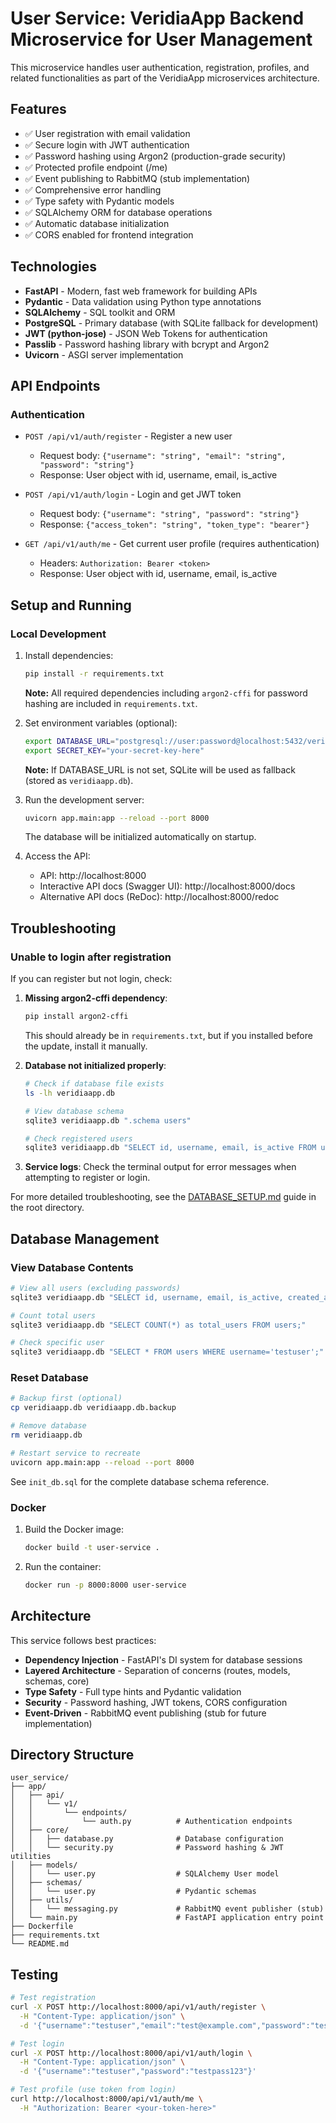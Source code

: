 # User Service: VeridiaApp Backend Microservice for User Management

This microservice handles user authentication, registration, profiles, and related functionalities as part of the VeridiaApp microservices architecture.

## Features
- ✅ User registration with email validation
- ✅ Secure login with JWT authentication
- ✅ Password hashing using Argon2 (production-grade security)
- ✅ Protected profile endpoint (/me)
- ✅ Event publishing to RabbitMQ (stub implementation)
- ✅ Comprehensive error handling
- ✅ Type safety with Pydantic models
- ✅ SQLAlchemy ORM for database operations
- ✅ Automatic database initialization
- ✅ CORS enabled for frontend integration

## Technologies
- **FastAPI** - Modern, fast web framework for building APIs
- **Pydantic** - Data validation using Python type annotations
- **SQLAlchemy** - SQL toolkit and ORM
- **PostgreSQL** - Primary database (with SQLite fallback for development)
- **JWT (python-jose)** - JSON Web Tokens for authentication
- **Passlib** - Password hashing library with bcrypt and Argon2
- **Uvicorn** - ASGI server implementation

## API Endpoints

### Authentication
- `POST /api/v1/auth/register` - Register a new user
  - Request body: `{"username": "string", "email": "string", "password": "string"}`
  - Response: User object with id, username, email, is_active

- `POST /api/v1/auth/login` - Login and get JWT token
  - Request body: `{"username": "string", "password": "string"}`
  - Response: `{"access_token": "string", "token_type": "bearer"}`

- `GET /api/v1/auth/me` - Get current user profile (requires authentication)
  - Headers: `Authorization: Bearer <token>`
  - Response: User object with id, username, email, is_active

## Setup and Running

### Local Development
1. Install dependencies:
   ```bash
   pip install -r requirements.txt
   ```
   
   **Note:** All required dependencies including `argon2-cffi` for password hashing are included in `requirements.txt`.

2. Set environment variables (optional):
   ```bash
   export DATABASE_URL="postgresql://user:password@localhost:5432/veridiadb"
   export SECRET_KEY="your-secret-key-here"
   ```
   
   **Note:** If DATABASE_URL is not set, SQLite will be used as fallback (stored as `veridiaapp.db`).

3. Run the development server:
   ```bash
   uvicorn app.main:app --reload --port 8000
   ```
   
   The database will be initialized automatically on startup.

4. Access the API:
   - API: http://localhost:8000
   - Interactive API docs (Swagger UI): http://localhost:8000/docs
   - Alternative API docs (ReDoc): http://localhost:8000/redoc

## Troubleshooting

### Unable to login after registration

If you can register but not login, check:

1. **Missing argon2-cffi dependency**: 
   ```bash
   pip install argon2-cffi
   ```
   This should already be in `requirements.txt`, but if you installed before the update, install it manually.

2. **Database not initialized properly**:
   ```bash
   # Check if database file exists
   ls -lh veridiaapp.db
   
   # View database schema
   sqlite3 veridiaapp.db ".schema users"
   
   # Check registered users
   sqlite3 veridiaapp.db "SELECT id, username, email, is_active FROM users;"
   ```

3. **Service logs**: Check the terminal output for error messages when attempting to register or login.

For more detailed troubleshooting, see the [DATABASE_SETUP.md](../DATABASE_SETUP.md) guide in the root directory.

## Database Management

### View Database Contents
```bash
# View all users (excluding passwords)
sqlite3 veridiaapp.db "SELECT id, username, email, is_active, created_at FROM users;"

# Count total users
sqlite3 veridiaapp.db "SELECT COUNT(*) as total_users FROM users;"

# Check specific user
sqlite3 veridiaapp.db "SELECT * FROM users WHERE username='testuser';"
```

### Reset Database
```bash
# Backup first (optional)
cp veridiaapp.db veridiaapp.db.backup

# Remove database
rm veridiaapp.db

# Restart service to recreate
uvicorn app.main:app --reload --port 8000
```

See `init_db.sql` for the complete database schema reference.

### Docker
1. Build the Docker image:
   ```bash
   docker build -t user-service .
   ```

2. Run the container:
   ```bash
   docker run -p 8000:8000 user-service
   ```

## Architecture

This service follows best practices:
- **Dependency Injection** - FastAPI's DI system for database sessions
- **Layered Architecture** - Separation of concerns (routes, models, schemas, core)
- **Type Safety** - Full type hints and Pydantic validation
- **Security** - Password hashing, JWT tokens, CORS configuration
- **Event-Driven** - RabbitMQ event publishing (stub for future implementation)

## Directory Structure
```
user_service/
├── app/
│   ├── api/
│   │   └── v1/
│   │       └── endpoints/
│   │           └── auth.py          # Authentication endpoints
│   ├── core/
│   │   ├── database.py              # Database configuration
│   │   └── security.py              # Password hashing & JWT utilities
│   ├── models/
│   │   └── user.py                  # SQLAlchemy User model
│   ├── schemas/
│   │   └── user.py                  # Pydantic schemas
│   ├── utils/
│   │   └── messaging.py             # RabbitMQ event publisher (stub)
│   └── main.py                      # FastAPI application entry point
├── Dockerfile
├── requirements.txt
└── README.md
```

## Testing
```bash
# Test registration
curl -X POST http://localhost:8000/api/v1/auth/register \
  -H "Content-Type: application/json" \
  -d '{"username":"testuser","email":"test@example.com","password":"testpass123"}'

# Test login
curl -X POST http://localhost:8000/api/v1/auth/login \
  -H "Content-Type: application/json" \
  -d '{"username":"testuser","password":"testpass123"}'

# Test profile (use token from login)
curl http://localhost:8000/api/v1/auth/me \
  -H "Authorization: Bearer <your-token-here>"
```
